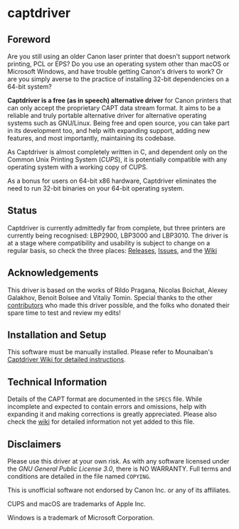 # captdriver

## Foreword
Are you still using an older Canon laser printer that doesn't support
network printing, PCL or EPS? Do you use an operating system other than
macOS or Microsoft Windows, and have trouble getting Canon's drivers to 
work? Or are you simply averse to the practice of installing 32-bit 
dependencies on a 64-bit system?

**Captdriver is a free (as in speech) alternative driver** for Canon 
printers that can only accept the proprietary CAPT data stream format.
It aims to be a reliable and truly portable alternative driver for
alternative operating systems such as GNU/Linux. Being free and open
source, you can take part in its development too, and help with
expanding support, adding new features, and most importantly, maintaining
its codebase.

As Captdriver is almost completely written in C, and dependent only on
the Common Unix Printing System (*CUPS*), it is potentially compatible
with any operating system with a working copy of CUPS.

As a bonus for users on 64-bit x86 hardware, Captdriver eliminates the
need to run 32-bit binaries on your 64-bit operating system.

## Status
Captdriver is currently admittedly far from complete, but three printers
are currently being recognised: LBP2900, LBP3000 and LBP3010. The driver
is at a stage where compatibility and usability is subject to change on
a regular basis, so check the three places: [Releases](https://github.com/mounaiban/captdriver/releases),
[Issues](https://github.com/mounaiban/captdriver/issues),
and the [Wiki](https://github.com/mounaiban/captdriver/wiki)

## Acknowledgements
This driver is based on the works of Rildo Pragana, Nicolas Boichat,
Alexey Galakhov, Benoit Bolsee and Vitaliy Tomin. Special thanks to
the other [contributors](https://github.com/agalakhov/captdriver/graphs/contributors)
who made this driver possible, and the folks who donated their spare
time to test and review my edits!

## Installation and Setup
This software must be manually installed. Please refer to Mounaiban's
[Captdriver Wiki for detailed instructions](https://github.com/mounaiban/captdriver/wiki/Building-and-Installing-captdriver:-A-Unified-Guide).

## Technical Information
Details of the CAPT format are documented in the `SPECS` file.
While incomplete and expected to contain errors and omissions, 
help with expanding it and making corrections is greatly 
appreciated. Please also check the [wiki] for detailed information 
not yet added to this file.

## Disclaimers
Please use this driver at your own risk. As with any software licensed
under the *GNU General Public License 3.0*, there is NO WARRANTY.
Full terms and conditions are detailed in the file named `COPYING`.

This is unofficial software not endorsed by Canon Inc. or any of its
affiliates.

CUPS and macOS are trademarks of Apple Inc.

Windows is a trademark of Microsoft Corporation.

[ibm]: https://www-01.ibm.com/support/docview.wss?uid=nas8N1019527 "IBM. IBM Information on Printers by Canon. IBM Support. 
Reference #N1019527. Updated 2017-03-28."

[wiki]: https://github.com/mounaiban/captdriver/wiki "Mounaiban's captdriver Wiki."
